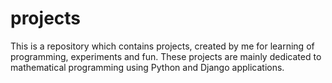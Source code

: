 # projects
This is a repository which contains projects, created by me for learning of programming, experiments and fun. These projects are mainly dedicated to mathematical programming using Python and Django applications.
